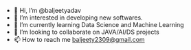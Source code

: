 - 👋 Hi, I’m @baljeetyadav
- 👀 I’m interested in developing new softwares.
- 🌱 I’m currently learning Data Science and Machine Learning
- 💞️ I’m looking to collaborate on JAVA/AI/DS projects
- 📫 How to reach me baljeety2309@gmail.com

<!---
baljeetyadav/baljeetyadav is a ✨ special ✨ repository because its `README.md` (this file) appears on your GitHub profile.
You can click the Preview link to take a look at your changes.
--->
